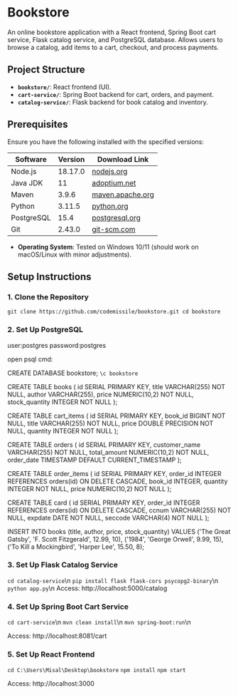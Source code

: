# Bookstore

An online bookstore application with a React frontend, Spring Boot cart service, Flask catalog service, and PostgreSQL database. 
Allows users to browse a catalog, add items to a cart, checkout, and process payments.

## Project Structure
- **`bookstore/`**: React frontend (UI).
- **`cart-service/`**: Spring Boot backend for cart, orders, and payment.
- **`catalog-service/`**: Flask backend for book catalog and inventory.

## Prerequisites
Ensure you have the following installed with the specified versions:

| Software          | Version       | Download Link                                  |
|-------------------|---------------|------------------------------------------------|
| Node.js           | 18.17.0       | [nodejs.org](https://nodejs.org/dist/v18.17.0/) |
| Java JDK          | 11            | [adoptium.net](https://adoptium.net/temurin/releases/?version=11) |
| Maven             | 3.9.6         | [maven.apache.org](https://maven.apache.org/download.cgi) |
| Python            | 3.11.5        | [python.org](https://www.python.org/downloads/release/python-3115/) |
| PostgreSQL        | 15.4          | [postgresql.org](https://www.postgresql.org/download/) |
| Git               | 2.43.0        | [git-scm.com](https://git-scm.com/downloads) |

- **Operating System**: Tested on Windows 10/11 (should work on macOS/Linux with minor adjustments).

## Setup Instructions

### 1. Clone the Repository
`git clone https://github.com/codemissile/bookstore.git
cd bookstore`

### 2. Set Up PostgreSQL
user:postgres
password:postgres

open psql cmd:

CREATE DATABASE bookstore;
```\c bookstore```

CREATE TABLE books (
    id SERIAL PRIMARY KEY,
    title VARCHAR(255) NOT NULL,
    author VARCHAR(255),
    price NUMERIC(10,2) NOT NULL,
    stock_quantity INTEGER NOT NULL
);

CREATE TABLE cart_items (
    id SERIAL PRIMARY KEY,
    book_id BIGINT NOT NULL,
    title VARCHAR(255) NOT NULL,
    price DOUBLE PRECISION NOT NULL,
    quantity INTEGER NOT NULL
);

CREATE TABLE orders (
    id SERIAL PRIMARY KEY,
    customer_name VARCHAR(255) NOT NULL,
    total_amount NUMERIC(10,2) NOT NULL,
    order_date TIMESTAMP DEFAULT CURRENT_TIMESTAMP
);

CREATE TABLE order_items (
    id SERIAL PRIMARY KEY,
    order_id INTEGER REFERENCES orders(id) ON DELETE CASCADE,
    book_id INTEGER,
    quantity INTEGER NOT NULL,
    price NUMERIC(10,2) NOT NULL
);

CREATE TABLE card (
    id SERIAL PRIMARY KEY,
    order_id INTEGER REFERENCES orders(id) ON DELETE CASCADE,
    ccnum VARCHAR(255) NOT NULL,
    expdate DATE NOT NULL,
    seccode VARCHAR(4) NOT NULL
);

INSERT INTO books (title, author, price, stock_quantity) VALUES
('The Great Gatsby', 'F. Scott Fitzgerald', 12.99, 10),
('1984', 'George Orwell', 9.99, 15),
('To Kill a Mockingbird', 'Harper Lee', 15.50, 8);

### 3. Set Up Flask Catalog Service

```cd catalog-service```\n
```pip install flask flask-cors psycopg2-binary```\n
```python app.py```\n
Access: http://localhost:5000/catalog

### 4. Set Up Spring Boot Cart Service

```cd cart-service```\n
```mvn clean install```\n
```mvn spring-boot:run```\n

Access: http://localhost:8081/cart

### 5. Set Up React Frontend

```cd C:\Users\Misal\Desktop\bookstore```
```npm install```
```npm start```

Access: http://localhost:3000
